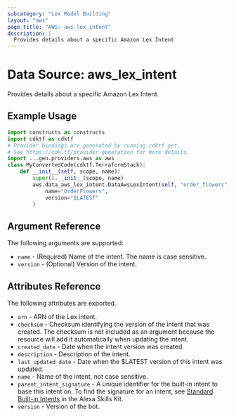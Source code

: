 ```yaml
---
subcategory: "Lex Model Building"
layout: "aws"
page_title: "AWS: aws_lex_intent"
description: |-
  Provides details about a specific Amazon Lex Intent
---
```


# Data Source: aws_lex_intent

Provides details about a specific Amazon Lex Intent.

## Example Usage

```python
import constructs as constructs
import cdktf as cdktf
# Provider bindings are generated by running cdktf get.
# See https://cdk.tf/provider-generation for more details.
import ...gen.providers.aws as aws
class MyConvertedCode(cdktf.TerraformStack):
    def __init__(self, scope, name):
        super().__init__(scope, name)
        aws.data_aws_lex_intent.DataAwsLexIntent(self, "order_flowers",
            name="OrderFlowers",
            version="$LATEST"
        )
```

## Argument Reference

The following arguments are supported:

* `name` - (Required) Name of the intent. The name is case sensitive.
* `version` - (Optional) Version of the intent.

## Attributes Reference

The following attributes are exported.

* `arn` - ARN of the Lex intent.
* `checksum` - Checksum identifying the version of the intent that was created. The checksum is not
included as an argument because the resource will add it automatically when updating the intent.
* `created_date` - Date when the intent version was created.
* `description` - Description of the intent.
* `last_updated_date` - Date when the $LATEST version of this intent was updated.
* `name` - Name of the intent, not case sensitive.
* `parent_intent_signature` - A unique identifier for the built-in intent to base this
intent on. To find the signature for an intent, see
[Standard Built-in Intents](https://developer.amazon.com/public/solutions/alexa/alexa-skills-kit/docs/built-in-intent-ref/standard-intents)
in the Alexa Skills Kit.
* `version` - Version of the bot.

<!-- cache-key: cdktf-0.17.0-pre.15 input-8ac1187939ae8771400fd7ec736c63c56bfd58fc001fd7b9b33b98819e2110cb -->